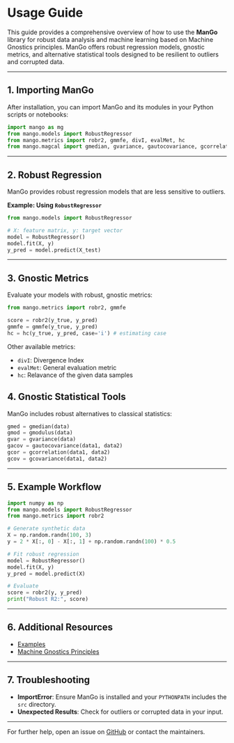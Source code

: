 # Usage Guide

This guide provides a comprehensive overview of how to use the **ManGo** library for robust data analysis and machine learning based on Machine Gnostics principles. ManGo offers robust regression models, gnostic metrics, and alternative statistical tools designed to be resilient to outliers and corrupted data.

---

## 1. Importing ManGo

After installation, you can import ManGo and its modules in your Python scripts or notebooks:

```python
import mango as mg
from mango.models import RobustRegressor
from mango.metrics import robr2, gmmfe, divI, evalMet, hc
from mango.magcal import gmedian, gvariance, gautocovariance, gcorrelation, gcovariance
```

---

## 2. Robust Regression

ManGo provides robust regression models that are less sensitive to outliers.

**Example: Using `RobustRegressor`**

```python
from mango.models import RobustRegressor

# X: feature matrix, y: target vector
model = RobustRegressor()
model.fit(X, y)
y_pred = model.predict(X_test)
```

---

## 3. Gnostic Metrics

Evaluate your models with robust, gnostic metrics:

```python
from mango.metrics import robr2, gmmfe

score = robr2(y_true, y_pred)
gmmfe = gmmfe(y_true, y_pred)
hc = hc(y_true, y_pred, case='i') # estimating case
```

Other available metrics:

- `divI`: Divergence Index
- `evalMet`: General evaluation metric
- `hc`: Relavance of the given data samples

## 4. Gnostic Statistical Tools

ManGo includes robust alternatives to classical statistics:

```python
gmed = gmedian(data)
gmod = gmodulus(data)
gvar = gvariance(data)
gacov = gautocovariance(data1, data2)
gcor = gcorrelation(data1, data2)
gcov = gcovariance(data1, data2)
```

---

## 5. Example Workflow

```python
import numpy as np
from mango.models import RobustRegressor
from mango.metrics import robr2

# Generate synthetic data
X = np.random.randn(100, 3)
y = 2 * X[:, 0] - X[:, 1] + np.random.randn(100) * 0.5

# Fit robust regression
model = RobustRegressor()
model.fit(X, y)
y_pred = model.predict(X)

# Evaluate
score = robr2(y, y_pred)
print("Robust R2:", score)

```

---

## 6. Additional Resources

- [Examples](./examples.md)
- [Machine Gnostics Principles](https://github.com/your-org/ManGo/wiki)

---

## 7. Troubleshooting

- **ImportError**: Ensure ManGo is installed and your `PYTHONPATH` includes the `src` directory.
- **Unexpected Results**: Check for outliers or corrupted data in your input.

---

For further help, open an issue on [GitHub](https://github.com/your-org/ManGo/issues) or contact the maintainers.
